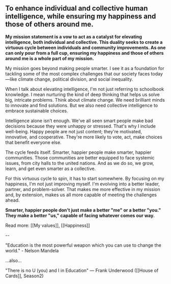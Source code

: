 ## To enhance individual and collective human intelligence, while ensuring my happiness and those of others around me.

**My mission statement is a vow to act as a catalyst for elevating intelligence, both individual and collective. This duality seeks to create a virtuous cycle between individuals and community improvements. As one can only pour from a full cup, ensuring my happiness and those of others around me is a whole part of my mission.**

My mission goes beyond making people smarter. I see it as a foundation for tackling some of the most complex challenges that our society faces today—like climate change, political division, and social inequality.

When I talk about elevating intelligence, I'm not just referring to schoolbook knowledge. I mean nurturing the kind of deep thinking that helps us solve big, intricate problems. Think about climate change. We need brilliant minds to innovate and find solutions. But we also need collective intelligence to embrace sustainable choices.

Intelligence alone isn’t enough. We've all seen smart people make bad decisions because they were unhappy or stressed. That's why I include well-being. Happy people are not just content; they're motivated, innovative, and cooperative. They're more likely to vote, act, make choices that benefit everyone else.

The cycle feeds itself. Smarter, happier people make smarter, happier communities. Those communities are better equipped to face systemic issues, from city halls to the united nations. And as we do so, we grow, learn, and get even smarter as a collective.

For this virtuous cycle to spin, it has to start somewhere. By focusing on my happiness, I'm not just improving myself. I'm evolving into a better leader, partner, and problem-solver. That makes me more effective in my mission and, by extension, makes us all more capable of meeting the challenges ahead.

**Smarter, happier people don't just make a better "me" or a better "you." They make a better "us," capable of facing whatever comes our way.**

Read more: [[My values]], [[Happiness]]

--

"Education is the most powerful weapon which you can use to change the world." - Nelson Mandela

...also...

"There is no U (you) and I in Education" — Frank Underwood ([[House of Cards]], Season2)